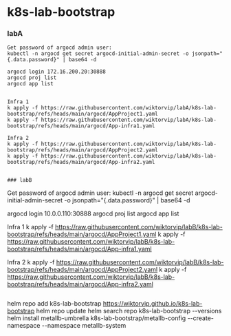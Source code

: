 # k8s-lab-bootstrap
### labA
```
Get password of argocd admin user:
kubectl -n argocd get secret argocd-initial-admin-secret -o jsonpath="{.data.password}" | base64 -d

argocd login 172.16.200.20:30888
argocd proj list
argocd app list


Infra 1
k apply -f https://raw.githubusercontent.com/wiktorvip/labA/k8s-lab-bootstrap/refs/heads/main/argocd/AppProject1.yaml
k apply -f https://raw.githubusercontent.com/wiktorvip/labA/k8s-lab-bootstrap/refs/heads/main/argocd/App-infra1.yaml

Infra 2
k apply -f https://raw.githubusercontent.com/wiktorvip/labA/k8s-lab-bootstrap/refs/heads/main/argocd/AppProject2.yaml
k apply -f https://raw.githubusercontent.com/wiktorvip/labA/k8s-lab-bootstrap/refs/heads/main/argocd/App-infra2.yaml


### labB

```
Get password of argocd admin user:
kubectl -n argocd get secret argocd-initial-admin-secret -o jsonpath="{.data.password}" | base64 -d

argocd login 10.0.0.110:30888
argocd proj list
argocd app list


Infra 1
k apply -f https://raw.githubusercontent.com/wiktorvip/labB/k8s-lab-bootstrap/refs/heads/main/argocd/AppProject1.yaml
k apply -f https://raw.githubusercontent.com/wiktorvip/labB/k8s-lab-bootstrap/refs/heads/main/argocd/App-infra1.yaml

Infra 2
k apply -f https://raw.githubusercontent.com/wiktorvip/labB/k8s-lab-bootstrap/refs/heads/main/argocd/AppProject2.yaml
k apply -f https://raw.githubusercontent.com/wiktorvip/labB/k8s-lab-bootstrap/refs/heads/main/argocd/App-infra2.yaml


```

```
helm repo add k8s-lab-bootstrap https://wiktorvip.github.io/k8s-lab-bootstrap
helm repo update
helm search repo k8s-lab-bootstrap --versions
helm install metallb-umbrella k8s-lab-bootstrap/metallb-config --create-namespace --namespace metallb-system
```
